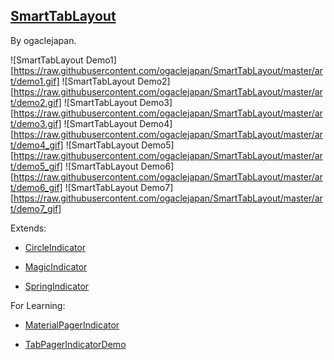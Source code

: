 
## [SmartTabLayout](https://github.com/ogaclejapan/SmartTabLayout)

By ogaclejapan.

![SmartTabLayout Demo1][https://raw.githubusercontent.com/ogaclejapan/SmartTabLayout/master/art/demo1.gif] ![SmartTabLayout Demo2][https://raw.githubusercontent.com/ogaclejapan/SmartTabLayout/master/art/demo2.gif]
![SmartTabLayout Demo3][https://raw.githubusercontent.com/ogaclejapan/SmartTabLayout/master/art/demo3.gif] ![SmartTabLayout Demo4][https://raw.githubusercontent.com/ogaclejapan/SmartTabLayout/master/art/demo4_gif]
![SmartTabLayout Demo5][https://raw.githubusercontent.com/ogaclejapan/SmartTabLayout/master/art/demo5_gif] ![SmartTabLayout Demo6][https://raw.githubusercontent.com/ogaclejapan/SmartTabLayout/master/art/demo6_gif]
![SmartTabLayout Demo7][https://raw.githubusercontent.com/ogaclejapan/SmartTabLayout/master/art/demo7_gif]

Extends:

- [CircleIndicator](https://github.com/ongakuer/CircleIndicator)

- [MagicIndicator](https://github.com/hackware1993/MagicIndicator)

- [SpringIndicator](https://github.com/chenupt/SpringIndicator)

For Learning:

- [MaterialPagerIndicator](https://github.com/amlcurran/MaterialPagerIndicator)

- [TabPagerIndicatorDemo](https://github.com/shanyao0/TabPagerIndicatorDemo)
